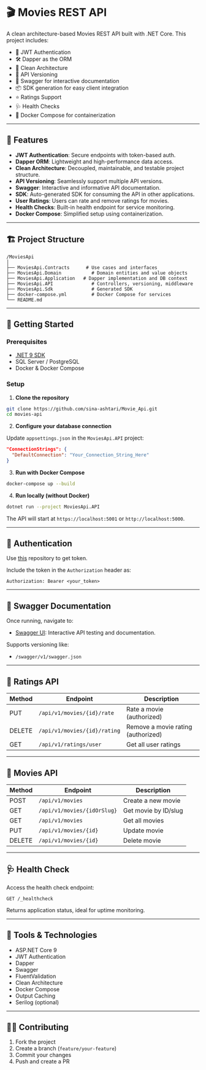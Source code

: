 # 🎬 Movies REST API

A clean architecture-based Movies REST API built with .NET Core. This project includes:
- 🔐 JWT Authentication
- 🛠️ Dapper as the ORM
- 🧼 Clean Architecture
- 🔄 API Versioning
- 📄 Swagger for interactive documentation
- 📦 SDK generation for easy client integration
- ⭐ Ratings Support
- 🩺 Health Checks
- 🐳 Docker Compose for containerization

---

## 📌 Features

- **JWT Authentication**: Secure endpoints with token-based auth.
- **Dapper ORM**: Lightweight and high-performance data access.
- **Clean Architecture**: Decoupled, maintainable, and testable project structure.
- **API Versioning**: Seamlessly support multiple API versions.
- **Swagger**: Interactive and informative API documentation.
- **SDK**: Auto-generated SDK for consuming the API in other applications.
- **User Ratings**: Users can rate and remove ratings for movies.
- **Health Checks**: Built-in health endpoint for service monitoring.
- **Docker Compose**: Simplified setup using containerization.

---

## 🏗️ Project Structure

```
/MoviesApi
│
├── MoviesApi.Contracts      # Use cases and interfaces
├── MoviesApi.Domain           # Domain entities and value objects
├── MoviesApi.Application   # Dapper implementation and DB context
├── MoviesApi.API              # Controllers, versioning, middleware
├── MoviesApi.Sdk              # Generated SDK
├── docker-compose.yml         # Docker Compose for services
└── README.md
```

---

## 🚀 Getting Started

### Prerequisites

- [.NET 9 SDK](https://dotnet.microsoft.com/)
- SQL Server / PostgreSQL
- Docker & Docker Compose

### Setup

1. **Clone the repository**

```bash
git clone https://github.com/sina-ashtari/Movie_Api.git
cd movies-api
```

2. **Configure your database connection**

Update `appsettings.json` in the `MoviesApi.API` project:

```json
"ConnectionStrings": {
  "DefaultConnection": "Your_Connection_String_Here"
}
```

3. **Run with Docker Compose**

```bash
docker-compose up --build
```

4. **Run locally (without Docker)**

```bash
dotnet run --project MoviesApi.API
```

The API will start at `https://localhost:5001` or `http://localhost:5000`.

---

## 🔑 Authentication

Use [this](https://github.com/sina-ashtari/Identity) repository to get token.

Include the token in the `Authorization` header as:

```
Authorization: Bearer <your_token>
```

---

## 📘 Swagger Documentation

Once running, navigate to:

- [Swagger UI](https://localhost:5001/swagger): Interactive API testing and documentation.

Supports versioning like:
- `/swagger/v1/swagger.json`


---

## 🌟 Ratings API

| Method | Endpoint                               | Description                         |
|--------|----------------------------------------|-------------------------------------|
| PUT    | `/api/v1/movies/{id}/rate`             | Rate a movie (authorized)          |
| DELETE | `/api/v1/movies/{id}/rating`           | Remove a movie rating (authorized) |
| GET    | `/api/v1/ratings/user`                 | Get all user ratings                |

---

## 🎥 Movies API

| Method | Endpoint                        | Description           |
|--------|----------------------------------|-----------------------|
| POST   | `/api/v1/movies`                | Create a new movie   |
| GET    | `/api/v1/movies/{idOrSlug}`     | Get movie by ID/slug |
| GET    | `/api/v1/movies`                | Get all movies       |
| PUT    | `/api/v1/movies/{id}`           | Update movie         |
| DELETE | `/api/v1/movies/{id}`           | Delete movie         |

---

## 🩺 Health Check

Access the health check endpoint:

```
GET /_healthcheck
```

Returns application status, ideal for uptime monitoring.

---

## 🔧 Tools & Technologies

- ASP.NET Core 9
- JWT Authentication
- Dapper
- Swagger
- FluentValidation
- Clean Architecture
- Docker Compose
- Output Caching
- Serilog (optional)

---

## 👨‍💻 Contributing

1. Fork the project
2. Create a branch (`feature/your-feature`)
3. Commit your changes
4. Push and create a PR
